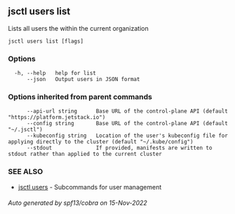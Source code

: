 ## jsctl users list

Lists all users the within the current organization

```
jsctl users list [flags]
```

### Options

```
  -h, --help   help for list
      --json   Output users in JSON format
```

### Options inherited from parent commands

```
      --api-url string      Base URL of the control-plane API (default "https://platform.jetstack.io")
      --config string       Base URL of the control-plane API (default "~/.jsctl")
      --kubeconfig string   Location of the user's kubeconfig file for applying directly to the cluster (default "~/.kube/config")
      --stdout              If provided, manifests are written to stdout rather than applied to the current cluster
```

### SEE ALSO

* [jsctl users](jsctl_users.md)	 - Subcommands for user management

###### Auto generated by spf13/cobra on 15-Nov-2022
